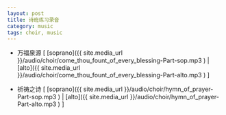 ```yaml
---
layout: post 
title: 诗班练习录音 
category: music
tags: choir, music 
---
```


 * 万福泉源 [
  [soprano]({{ site.media_url }}/audio/choir/come_thou_fount_of_every_blessing-Part-sop.mp3 )
 | [alto]({{ site.media_url }}/audio/choir/come_thou_fount_of_every_blessing-Part-alto.mp3 )
  ]

 * 祈祷之诗 [
  [soprano]({{ site.media_url }}/audio/choir/hymn_of_prayer-Part-sop.mp3 )
 | [alto]({{ site.media_url }}/audio/choir/hymn_of_prayer-Part-alto.mp3 )
  ]
